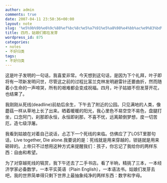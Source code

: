 ```yaml
---
author: admin
comments: true
date: 2007-04-11 23:50:36+00:00
layout: note
slug: '%e5%9b%9b%e6%9c%88%ef%bc%8c%e5%a7%91%e5%a8%98%e4%bb%ac%e9%83%bd%e5%9c%a8%e5%8f%91%e8%8a%bd'
title: 四月，姑娘们都在发芽
wordpress_id: 875
categories:
- notes
- 不好归类
tags:
- 不好归类
---
```


这是叶子发明的一句话，我喜爱非常。今天想到这句话，是因为下个礼拜，叶子即将有一项新发明问世，尽管这之前的过程比富兰克林发明避雷针还要曲折，然而随着小生命的一声啼哭，所有的艰难都会变成祝福。四月，叶子姑娘不但发芽开花，也结果了。

我刚刚从死线(deadline)前劫后余生，下午去了附近的公园。只见满地的人类，像蘑菇一样从草地上长了出来。晒着暖暖的阳光，我心里色不易空空不易色，盘腿打坐，口念阿门，刹那即永恒，永恒即刹那，不喜不忧，远离颠倒梦想，度一切苦厄，造七级浮屠。

我看到姑娘在对着自己说话，忐忑下一个死线的来临。仿佛应了了LOST里那句话，Live together, Die alone.我要说的是：死线就是用来穿越的，锁链就是用来砸碎的。上帝只不过想用这种方式来提醒我们：孩子，你忘记了我给你的两样东西：自由和希望。

为了对穿越死线的犒赏，我下午还去了二手书店。看了半晌，精挑了三本，一本经济学家必备数学，一本平实英语（Plain English），一本语法书。姑娘们发芽去吧，我的世界简单得只剩下世界上最抽象纯净的两样东西：数字和字母。
